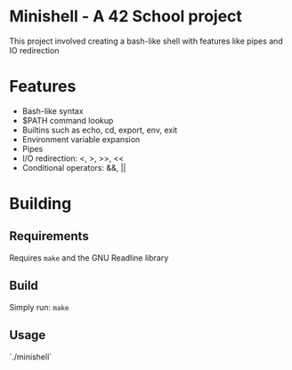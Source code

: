 # Minishell - A 42 School project
This project involved creating a bash-like shell with features like pipes and IO redirection
# Features
- Bash-like syntax
- $PATH command lookup
- Builtins such as echo, cd, export, env, exit
- Environment variable expansion
- Pipes
- I/O redirection: <, >, >>, <<
- Conditional operators: &&, ||
# Building
## Requirements
Requires `make` and the GNU Readline library
## Build
Simply run:
`make`
## Usage
`./minishell´
